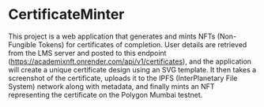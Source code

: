 # CertificateMinter
This project is a web application that generates and mints NFTs (Non-Fungible Tokens) for certificates of completion. User details are retrieved from the LMS server and posted to this endpoint (https://academixnft.onrender.com/api/v1/certificates), and the application will create a unique certificate design using an SVG template. It then takes a screenshot of the certificate, uploads it to the IPFS (InterPlanetary File System) network along with metadata, and finally mints an NFT representing the certificate on the Polygon Mumbai testnet.
